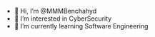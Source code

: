 - 👋 Hi, I’m @MMMBenchahyd
- 👀 I’m interested in CyberSecurity
- 🌱 I’m currently learning Software Engineering

<!---
MMMBenchahyd/MMMBenchahyd is a ✨ special ✨ repository because its `README.md` (this file) appears on your GitHub profile.
You can click the Preview link to take a look at your changes.
--->
